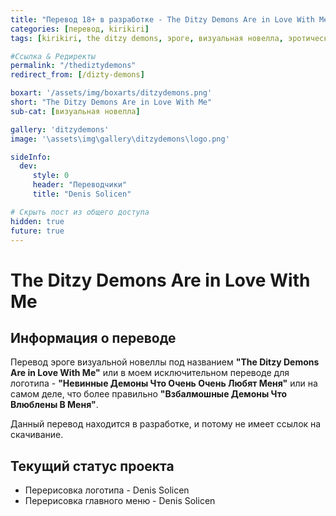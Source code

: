 ```yaml
---
title: "Перевод 18+ в разработке - The Ditzy Demons Are in Love With Me"
categories: [перевод, kirikiri]
tags: [kirikiri, the ditzy demons, эроге, визуальная новелла, эротический роман]

#Ссылка & Редиректы
permalink: "/thediztydemons"
redirect_from: [/dizty-demons]

boxart: '/assets/img/boxarts/ditzydemons.png'
short: "The Ditzy Demons Are in Love With Me"
sub-cat: [визуальная новелла]

gallery: 'ditzydemons'
image: '\assets\img\gallery\ditzydemons\logo.png'

sideInfo:
  dev:
     style: 0
     header: "Переводчики"
     title: "Denis Solicen"

# Скрыть пост из общего доступа
hidden: true
future: true
---
```

# The Ditzy Demons Are in Love With Me
## Информация о переводе
Перевод эроге визуальной новеллы под названием **"The Ditzy Demons Are in Love With Me"** или в моем исключительном переводе для логотипа - **"Невинные Демоны Что Очень Очень Любят Меня"** или на самом деле, что более правильно **"Взбалмошные Демоны Что Влюблены В Меня"**.

Данный перевод находится в разработке, и потому не имеет ссылок на скачивание.


## Текущий статус проекта
* Перерисовка логотипа - Denis Solicen
* Перерисовка главного меню - Denis Solicen